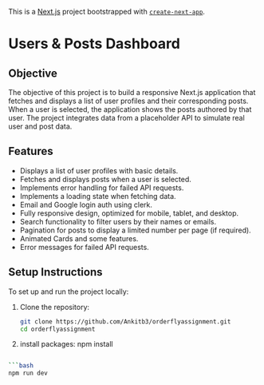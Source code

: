 This is a [Next.js](https://nextjs.org) project bootstrapped with [`create-next-app`](https://github.com/vercel/next.js/tree/canary/packages/create-next-app).

# Users & Posts Dashboard

## Objective

The objective of this project is to build a responsive Next.js application that fetches and displays a list of user profiles and their corresponding posts. When a user is selected, the application shows the posts authored by that user. The project integrates data from a placeholder API to simulate real user and post data.

## Features

- Displays a list of user profiles with basic details.
- Fetches and displays posts when a user is selected.
- Implements error handling for failed API requests.
- Implements a loading state when fetching data.
- Email and Google login auth using clerk.
- Fully responsive design, optimized for mobile, tablet, and desktop.
- Search functionality to filter users by their names or emails.
- Pagination for posts to display a limited number per page (if required).
- Animated Cards and some features.
- Error messages for failed API requests.

## Setup Instructions

To set up and run the project locally:

1. Clone the repository:

   ```bash
   git clone https://github.com/Ankitb3/orderflyassignment.git
   cd orderflyassignment

   ```

2. install packages:
   npm install

````bash

```bash
npm run dev
````
